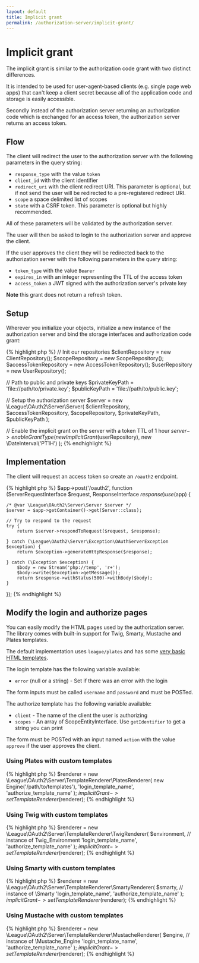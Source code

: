 ```yaml
---
layout: default
title: Implicit grant
permalink: /authorization-server/implicit-grant/
---
```


# Implicit grant

The implicit grant is similar to the authorization code grant with two distinct differences. 

It is intended to be used for user-agent-based clients (e.g. single page web apps) that can't keep a client secret because all of the application code and storage is easily accessible.

Secondly instead of the authorization server returning an authorization code which is exchanged for an access token, the authorization server returns an access token.

## Flow
    
The client will redirect the user to the authorization server with the following parameters in the query string:

* `response_type` with the value `token`
* `client_id` with the client identifier
* `redirect_uri` with the client redirect URI. This parameter is optional, but if not send the user will be redirected to a pre-registered redirect URI.
* `scope` a space delimited list of scopes
* `state` with a CSRF token. This parameter is optional but highly recommended.

All of these parameters will be validated by the authorization server.

The user will then be asked to login to the authorization server and approve the client.

If the user approves the client they will be redirected back to the authorization server with the following parameters in the query string:

* `token_type` with the value `Bearer`
* `expires_in` with an integer representing the TTL of the access token
* `access_token` a JWT signed with the authorization server's private key

****Note**** this grant does not return a refresh token.

## Setup

Wherever you initialize your objects, initialize a new instance of the authorization server and bind the storage interfaces and authorization code grant:

{% highlight php %}
// Init our repositories
$clientRepository = new ClientRepository();
$scopeRepository = new ScopeRepository();
$accessTokenRepository = new AccessTokenRepository();
$userRepository = new UserRepository();

// Path to public and private keys
$privateKeyPath = 'file://path/to/private.key';
$publicKeyPath = 'file://path/to/public.key';
        
// Setup the authorization server
$server = new \League\OAuth2\Server\Server(
    $clientRepository,
    $accessTokenRepository,
    $scopeRepository,
    $privateKeyPath,
    $publicKeyPath
);

// Enable the implicit grant on the server with a token TTL of 1 hour
$server->enableGrantType(
    new ImplicitGrant($userRepository),
    new \DateInterval('PT1H')
);
{% endhighlight %}

## Implementation

The client will request an access token so create an `/oauth2` endpoint.

{% highlight php %}
$app->post('/oauth2', function (ServerRequestInterface $request, ResponseInterface $response) use ($app) {

    /* @var \League\OAuth2\Server\Server $server */
    $server = $app->getContainer()->get(Server::class);

    // Try to respond to the request 
    try {
        return $server->respondToRequest($request, $response);
        
    } catch (\League\OAuth2\Server\Exception\OAuthServerException $exception) {
        return $exception->generateHttpResponse($response);
        
    } catch (\Exception $exception) {
        $body = new Stream('php://temp', 'r+');
        $body->write($exception->getMessage());
        return $response->withStatus(500)->withBody($body);
    }
});
{% endhighlight %}

## Modify the login and authorize pages

You can easily modify the HTML pages used by the authorization server. The library comes with built-in support for Twig, Smarty, Mustache and Plates templates.

The default implementation uses `league/plates` and has some [very basic HTML templates](https://github.com/thephpleague/oauth2-server/tree/V5-WIP/src/TemplateRenderer/DefaultTemplates).

The login template has the following variable available:

* `error` (null or a string) - Set if there was an error with the login

The form inputs must be called `username` and `password` and must be POSTed.

The authorize template has the following variable available:

* `client` - The name of the client the user is authorizing
* `scopes` - An array of ScopeEntityInterface. Use `getIdentifier` to get a string you can print

The form must be POSTed with an input named `action` with the value `approve` if the user approves the client.

### Using Plates with custom templates

{% highlight php %}
$renderer = new \League\OAuth2\Server\TemplateRenderer\PlatesRenderer(
    new Engine('/path/to/templates'),
    'login_template_name',
    'authorize_template_name'
);
$implicitGrant->setTemplateRenderer($renderer);
{% endhighlight %}

### Using Twig with custom templates

{% highlight php %}
$renderer = new \League\OAuth2\Server\TemplateRenderer\TwigRenderer(
    $environment, // instance of Twig_Environment
    'login_template_name',
    'authorize_template_name'
);
$implicitGrant->setTemplateRenderer($renderer);
{% endhighlight %}

### Using Smarty with custom templates

{% highlight php %}
$renderer = new \League\OAuth2\Server\TemplateRenderer\SmartyRenderer(
    $smarty, // instance of \Smarty
    'login_template_name',
    'authorize_template_name'
);
$implicitGrant->setTemplateRenderer($renderer);
{% endhighlight %}

### Using Mustache with custom templates

{% highlight php %}
$renderer = new \League\OAuth2\Server\TemplateRenderer\MustacheRenderer(
    $engine, // instance of \Mustache_Engine
    'login_template_name',
    'authorize_template_name'
);
$implicitGrant->setTemplateRenderer($renderer);
{% endhighlight %}